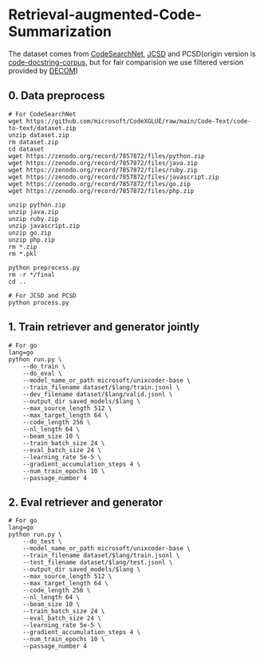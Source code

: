# Retrieval-augmented-Code-Summarization

The dataset comes from [CodeSearchNet](https://github.com/microsoft/CodeXGLUE/tree/main/Code-Text/code-to-text), [JCSD](https://github.com/xing-hu/TL-CodeSum) and PCSD(origin version is [code-docstring-corpus](https://github.com/EdinburghNLP/code-docstring-corpus), but for fair comparision we use filtered version provided by [DECOM](https://github.com/ase-decom/ASE22_DECOM/tree/master/dataset/PCSD))

## 0. Data preprocess
```
# For CodeSearchNet
wget https://github.com/microsoft/CodeXGLUE/raw/main/Code-Text/code-to-text/dataset.zip
unzip dataset.zip
rm dataset.zip
cd dataset
wget https://zenodo.org/record/7857872/files/python.zip
wget https://zenodo.org/record/7857872/files/java.zip
wget https://zenodo.org/record/7857872/files/ruby.zip
wget https://zenodo.org/record/7857872/files/javascript.zip
wget https://zenodo.org/record/7857872/files/go.zip
wget https://zenodo.org/record/7857872/files/php.zip

unzip python.zip
unzip java.zip
unzip ruby.zip
unzip javascript.zip
unzip go.zip
unzip php.zip
rm *.zip
rm *.pkl

python preprocess.py
rm -r */final
cd ..

# For JCSD and PCSD
python process.py
```

## 1. Train retriever and generator jointly
```
# For go
lang=go
python run.py \
	--do_train \
	--do_eval \
	--model_name_or_path microsoft/unixcoder-base \
	--train_filename dataset/$lang/train.jsonl \
	--dev_filename dataset/$lang/valid.jsonl \
	--output_dir saved_models/$lang \
	--max_source_length 512 \
	--max_target_length 64 \
	--code_length 256 \
	--nl_length 64 \
	--beam_size 10 \
	--train_batch_size 24 \
	--eval_batch_size 24 \
	--learning_rate 5e-5 \
	--gradient_accumulation_steps 4 \
	--num_train_epochs 10 \
	--passage_number 4
```

## 2. Eval retriever and generator
```
# For go
lang=go
python run.py \
	--do_test \
	--model_name_or_path microsoft/unixcoder-base \
	--train_filename dataset/$lang/train.jsonl \
	--test_filename dataset/$lang/test.jsonl \
	--output_dir saved_models/$lang \
	--max_source_length 512 \
	--max_target_length 64 \
	--code_length 256 \
	--nl_length 64 \
	--beam_size 10 \
	--train_batch_size 24 \
	--eval_batch_size 24 \
	--learning_rate 5e-5 \
	--gradient_accumulation_steps 4 \
	--num_train_epochs 10 \
	--passage_number 4

```

